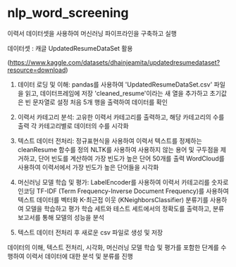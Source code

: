 # nlp_word_screening

이력서 데이터셋을 사용하여 머신러닝 파이프라인을 구축하고 실행

데이터셋 : 캐글 UpdatedResumeDataSet 활용

(https://www.kaggle.com/datasets/dhainjeamita/updatedresumedataset?resource=download)

1. 데이터 로딩 및 이해:
  pandas를 사용하여 'UpdatedResumeDataSet.csv' 파일을 읽고, 데이터프레임에 저장
  'cleaned_resume'이라는 새 열을 추가하고 초기값은 빈 문자열로 설정
  처음 5개 행을 출력하여 데이터를 확인
  
2. 이력서 카테고리 분석:
  고유한 이력서 카테고리를 출력하고, 해당 카테고리의 수를 출력
  각 카테고리별로 데이터의 수를 시각화

3. 텍스트 데이터 전처리:
  정규표현식을 사용하여 이력서 텍스트를 정제하는 cleanResume 함수를 정의
  NLTK를 사용하여 사용하지 않는 용어 및 구두점을 제거하고, 단어 빈도를 계산하여 가장 빈도가 높은 단어 50개를 출력
  WordCloud를 사용하여 이력서에서 가장 빈도가 높은 단어들을 시각화

4. 머신러닝 모델 학습 및 평가:
  LabelEncoder를 사용하여 이력서 카테고리를 숫자로 인코딩
  TF-IDF (Term Frequency-Inverse Document Frequency)를 사용하여 텍스트 데이터를 벡터화
  K-최근접 이웃 (KNeighborsClassifier) 분류기를 사용하여 모델을 학습하고 평가
  학습 세트와 테스트 세트에서의 정확도를 출력하고, 분류 보고서를 통해 모델의 성능을 분석

5. 텍스트 데이터 전처리 후 새로운 csv 파일로 생성 및 저장
   
데이터의 이해, 텍스트 전처리, 시각화, 머신러닝 모델 학습 및 평가를 포함한 단계를 수행하여 이력서 데이터에 대한 분석 및 분류를 진행
